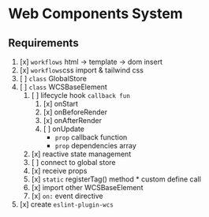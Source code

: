 # Web Components System

## Requirements

1. [x] `workflows` html -> template -> dom insert
2. [x] `workflows`css import & tailwind css
3. [ ] `class` GlobalStore
4. [ ] `class` WCSBaseElement
   1. [ ] lifecycle hook `callback fun`
      1. [x] onStart
      2. [x] onBeforeRender
      3. [x] onAfterRender
      4. [ ] onUpdate
         * `prop` callback function
         * `prop` dependencies array
   2. [x] reactive state management
   3. [ ] connect to global store
   4. [x] receive props
   5. [x] `static` registerTag() method
          * custom define call
   6. [x] import other WCSBaseElement
   7. [x] `on:` event directive
5. [x] create `eslint-plugin-wcs`


